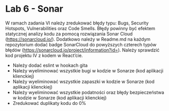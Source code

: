 # Lab 6 - Sonar

W ramach zadania VI należy zredukować błędy typu: Bugs, Security Hotspots, Vulnerabilities oraz Code Smells. Błędy powinny być efektem statycznej analizy kodu za pomocą rozwiązania Sonar Cloud (https://sonarcloud.io/). Dodatkowo należy w Readme.md na każdym repozytorium dodać badge SonarCloud do powyższych czterech typów błędów (https://sonarcloud.io/project/information?id=). Należy sprawdzić kod projektu IV z kodem w React’cie.

- Należy dodać eslint w hookach gita
- Należy wyeliminować wszystkie bugi w kodzie w Sonarze (kod aplikacji klienckiej)
- Należy wyeliminować wszystkie zapaszki w kodzie w Sonarze (kod aplikacji klienckiej)
- Należy wyeliminować wszystkie podatności oraz błędy bezpieczeństwa w kodzie w Sonarze (kod aplikacji klienckiej)
- Zredukować duplikaty kodu do 0%